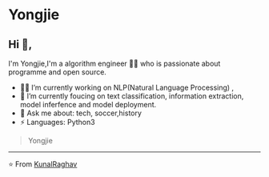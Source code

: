 # Yongjie

## Hi 👋, 
I'm Yongjie,I'm a algorithm engineer 👨‍💻 who is passionate about programme and open source.

- 👨‍💻 I’m currently working on NLP(Natural Language Processing) ,
- 🌱 I’m currently foucing on text classification, information extraction, model inferfence and model deployment.
- 💬 Ask me about: tech, soccer,history
-  ⚡ Languages: Python3


> Yongjie


---
⭐️ From [KunalRaghav](https://github.com/KunalRaghav)
